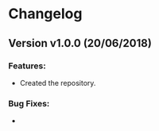 # Changelog

## Version v1.0.0 (20/06/2018)

### Features:

* Created the repository.

### Bug Fixes:

* 
